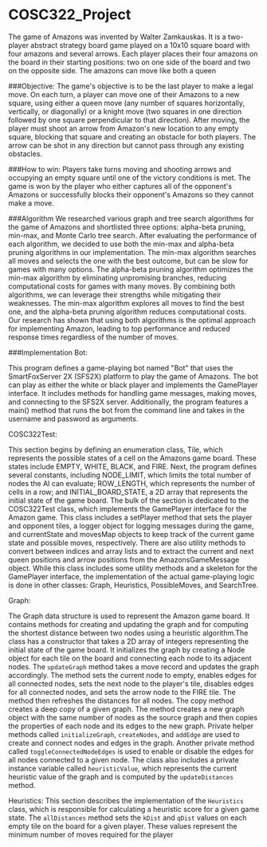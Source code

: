 # COSC322_Project
The game of Amazons was invented by Walter Zamkauskas. It is a two-player abstract strategy board game played on a 10x10 square board with four amazons and several arrows. Each player places their four amazons on the board in their starting positions: two on one side of the board and two on the opposite side. The amazons can move like both a queen 

###Objective: The game's objective is to be the last player to make a legal move. On each turn, a player can move one of their Amazons to a new square, using either a queen move (any number of squares horizontally, vertically, or diagonally) or a knight move (two squares in one direction followed by one square perpendicular to that direction). After moving, the player must shoot an arrow from Amazon's new location to any empty square, blocking that square and creating an obstacle for both players. The arrow can be shot in any direction but cannot pass through any existing obstacles.

###How to win: Players take turns moving and shooting arrows and occupying an empty square until one of the victory conditions is met. The game is won by the player who either captures all of the opponent's Amazons or successfully blocks their opponent's Amazons so they cannot make a move.

###Algorithm
We researched various graph and tree search algorithms for the game of Amazons and shortlisted three options: alpha-beta pruning, min-max, and Monte Carlo tree search. After evaluating the performance of each algorithm, we decided to use both the min-max and alpha-beta pruning algorithms in our implementation. 
The min-max algorithm searches all moves and selects the one with the best outcome, but can be slow for games with many options. The alpha-beta pruning algorithm optimizes the min-max algorithm by eliminating unpromising branches, reducing computational costs for games with many moves.
By combining both algorithms, we can leverage their strengths while mitigating their weaknesses. The min-max algorithm explores all moves to find the best one, and the alpha-beta pruning algorithm reduces computational costs. Our research has shown that using both algorithms is the optimal approach for implementing Amazon, leading to top performance and reduced response times regardless of the number of moves.

###Implementation
Bot:

This program defines a game-playing bot named "Bot" that uses the SmartFoxServer 2X (SFS2X) platform to play the game of Amazons. The bot can play as either the white or black player and implements the GamePlayer interface. It includes methods for handling game messages, making moves, and connecting to the SFS2X server. Additionally, the program features a main() method that runs the bot from the command line and takes in the username and password as arguments.

COSC322Test:

This section begins by defining an enumeration class, Tile, which represents the possible states of a cell on the Amazons game board. These states include EMPTY, WHITE, BLACK, and FIRE.
Next, the program defines several constants, including NODE_LIMIT, which limits the total number of nodes the AI can evaluate; ROW_LENGTH, which represents the number of cells in a row; and INITIAL_BOARD_STATE, a 2D array that represents the initial state of the game board.
The bulk of the section is dedicated to the COSC322Test class, which implements the GamePlayer interface for the Amazon game. This class includes a setPlayer method that sets the player and opponent tiles, a logger object for logging messages during the game, and currentState and movesMap objects to keep track of the current game state and possible moves, respectively. There are also utility methods to convert between indices and array lists and to extract the current and next queen positions and arrow positions from the AmazonsGameMessage object.
While this class includes some utility methods and a skeleton for the GamePlayer interface, the implementation of the actual game-playing logic is done in other classes: Graph, Heuristics, PossibleMoves, and SearchTree.

Graph:

The Graph data structure is used to represent the Amazon game board. It contains methods for creating and updating the graph and for computing the shortest distance between two nodes using a heuristic algorithm.The class has a constructor that takes a 2D array of integers representing the initial state of the game board. It initializes the graph by creating a Node object for each tile on the board and connecting each node to its adjacent nodes.
The `updateGraph` method takes a move record and updates the graph accordingly. The method sets the current node to empty, enables edges for all connected nodes, sets the next node to the player's tile, disables edges for all connected nodes, and sets the arrow node to the FIRE tile. The method then refreshes the distances for all nodes.
The copy method creates a deep copy of a given graph. The method creates a new graph object with the same number of nodes as the source graph and then copies the properties of each node and its edges to the new graph.
Private helper methods called `initializeGraph`, `createNodes`, and `addEdge` are used to create and connect nodes and edges in the graph. Another private method called `toggleConnectedNodeEdges` is used to enable or disable the edges for all nodes connected to a given node. The class also includes a private instance variable called `heuristicValue`, which represents the current heuristic value of the graph and is computed by the `updateDistances` method.

Heuristics:
This section describes the implementation of the `Heuristics` class, which is responsible for calculating a heuristic score for a given game state.
The `allDistances` method sets the `kDist` and `qDist` values on each empty tile on the board for a given player. These values represent the minimum number of moves required for the player





